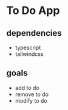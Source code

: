 # To Do App

## dependencies

- typescript
- tailwindcss

## goals

- add to do
- remove to do
- modify to do
